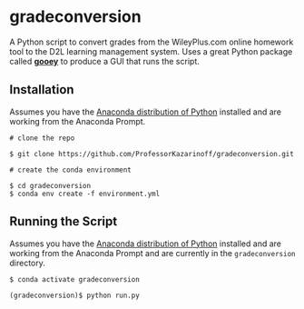# gradeconversion
A Python script to convert grades from the WileyPlus.com online homework tool to the D2L learning management system. Uses a great Python package called [**gooey**](https://github.com/chriskiehl/Gooey) to produce a GUI that runs the script.

## Installation

Assumes you have the [Anaconda distribution of Python](https://www.anaconda.com/download/) installed and are working from the Anaconda Prompt.

```
# clone the repo

$ git clone https://github.com/ProfessorKazarinoff/gradeconversion.git

# create the conda environment

$ cd gradeconversion
$ conda env create -f environment.yml
```

## Running the Script

Assumes you have the [Anaconda distribution of Python](https://www.anaconda.com/download/) installed and are working from the Anaconda Prompt and are currently in the  ```gradeconversion``` directory.

```
$ conda activate gradeconversion

(gradeconversion)$ python run.py
```

